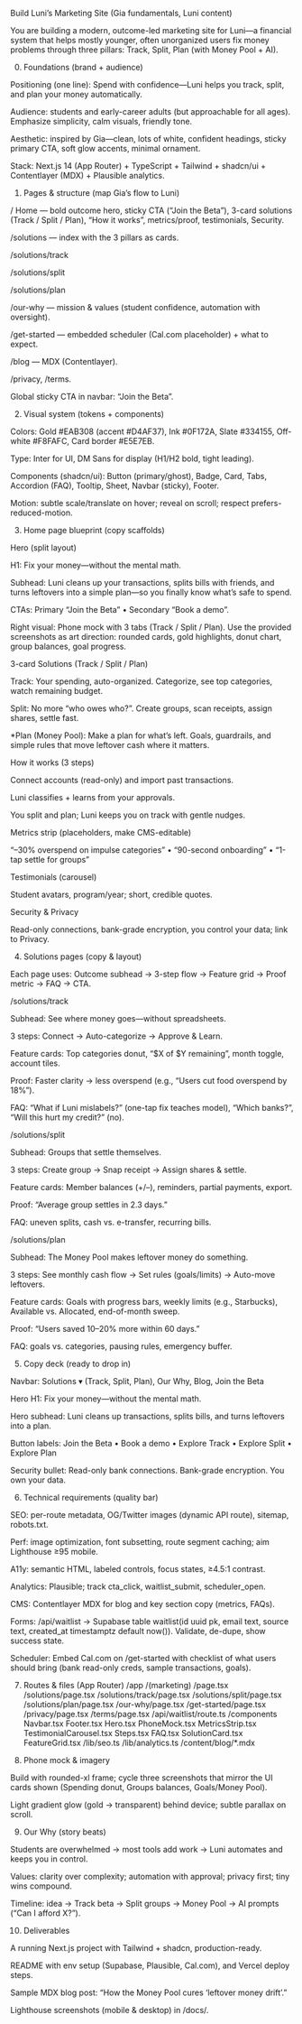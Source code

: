 Build Luni’s Marketing Site (Gia fundamentals, Luni content)

You are building a modern, outcome-led marketing site for Luni—a financial system that helps mostly younger, often unorganized users fix money problems through three pillars: Track, Split, Plan (with Money Pool + AI).

0) Foundations (brand + audience)

Positioning (one line): Spend with confidence—Luni helps you track, split, and plan your money automatically.

Audience: students and early-career adults (but approachable for all ages). Emphasize simplicity, calm visuals, friendly tone.

Aesthetic: inspired by Gia—clean, lots of white, confident headings, sticky primary CTA, soft glow accents, minimal ornament.

Stack: Next.js 14 (App Router) + TypeScript + Tailwind + shadcn/ui + Contentlayer (MDX) + Plausible analytics.

1) Pages & structure (map Gia’s flow to Luni)

/ Home — bold outcome hero, sticky CTA (“Join the Beta”), 3-card solutions (Track / Split / Plan), “How it works”, metrics/proof, testimonials, Security.

/solutions — index with the 3 pillars as cards.

/solutions/track

/solutions/split

/solutions/plan

/our-why — mission & values (student confidence, automation with oversight).

/get-started — embedded scheduler (Cal.com placeholder) + what to expect.

/blog — MDX (Contentlayer).

/privacy, /terms.

Global sticky CTA in navbar: “Join the Beta”.

2) Visual system (tokens + components)

Colors: Gold #EAB308 (accent #D4AF37), Ink #0F172A, Slate #334155, Off-white #F8FAFC, Card border #E5E7EB.

Type: Inter for UI, DM Sans for display (H1/H2 bold, tight leading).

Components (shadcn/ui): Button (primary/ghost), Badge, Card, Tabs, Accordion (FAQ), Tooltip, Sheet, Navbar (sticky), Footer.

Motion: subtle scale/translate on hover; reveal on scroll; respect prefers-reduced-motion.

3) Home page blueprint (copy scaffolds)

Hero (split layout)

H1: Fix your money—without the mental math.

Subhead: Luni cleans up your transactions, splits bills with friends, and turns leftovers into a simple plan—so you finally know what’s safe to spend.

CTAs: Primary “Join the Beta” • Secondary “Book a demo”.

Right visual: Phone mock with 3 tabs (Track / Split / Plan). Use the provided screenshots as art direction: rounded cards, gold highlights, donut chart, group balances, goal progress.

3-card Solutions (Track / Split / Plan)

Track: Your spending, auto-organized. Categorize, see top categories, watch remaining budget.

Split: No more “who owes who?”. Create groups, scan receipts, assign shares, settle fast.

*Plan (Money Pool): Make a plan for what’s left. Goals, guardrails, and simple rules that move leftover cash where it matters.

How it works (3 steps)

Connect accounts (read-only) and import past transactions.

Luni classifies + learns from your approvals.

You split and plan; Luni keeps you on track with gentle nudges.

Metrics strip (placeholders, make CMS-editable)

“–30% overspend on impulse categories” • “90-second onboarding” • “1-tap settle for groups”

Testimonials (carousel)

Student avatars, program/year; short, credible quotes.

Security & Privacy

Read-only connections, bank-grade encryption, you control your data; link to Privacy.

4) Solutions pages (copy & layout)

Each page uses: Outcome subhead → 3-step flow → Feature grid → Proof metric → FAQ → CTA.

/solutions/track

Subhead: See where money goes—without spreadsheets.

3 steps: Connect → Auto-categorize → Approve & Learn.

Feature cards: Top categories donut, “$X of $Y remaining”, month toggle, account tiles.

Proof: Faster clarity → less overspend (e.g., “Users cut food overspend by 18%”).

FAQ: “What if Luni mislabels?” (one-tap fix teaches model), “Which banks?”, “Will this hurt my credit?” (no).

/solutions/split

Subhead: Groups that settle themselves.

3 steps: Create group → Snap receipt → Assign shares & settle.

Feature cards: Member balances (+/–), reminders, partial payments, export.

Proof: “Average group settles in 2.3 days.”

FAQ: uneven splits, cash vs. e-transfer, recurring bills.

/solutions/plan

Subhead: The Money Pool makes leftover money do something.

3 steps: See monthly cash flow → Set rules (goals/limits) → Auto-move leftovers.

Feature cards: Goals with progress bars, weekly limits (e.g., Starbucks), Available vs. Allocated, end-of-month sweep.

Proof: “Users saved 10–20% more within 60 days.”

FAQ: goals vs. categories, pausing rules, emergency buffer.

5) Copy deck (ready to drop in)

Navbar: Solutions ▾ (Track, Split, Plan), Our Why, Blog, Join the Beta

Hero H1: Fix your money—without the mental math.

Hero subhead: Luni cleans up transactions, splits bills, and turns leftovers into a plan.

Button labels: Join the Beta • Book a demo • Explore Track • Explore Split • Explore Plan

Security bullet: Read-only bank connections. Bank-grade encryption. You own your data.

6) Technical requirements (quality bar)

SEO: per-route metadata, OG/Twitter images (dynamic API route), sitemap, robots.txt.

Perf: image optimization, font subsetting, route segment caching; aim Lighthouse ≥95 mobile.

A11y: semantic HTML, labeled controls, focus states, ≥4.5:1 contrast.

Analytics: Plausible; track cta_click, waitlist_submit, scheduler_open.

CMS: Contentlayer MDX for blog and key section copy (metrics, FAQs).

Forms: /api/waitlist → Supabase table waitlist(id uuid pk, email text, source text, created_at timestamptz default now()). Validate, de-dupe, show success state.

Scheduler: Embed Cal.com on /get-started with checklist of what users should bring (bank read-only creds, sample transactions, goals).

7) Routes & files (App Router)
/app
  /(marketing)
    /page.tsx
    /solutions/page.tsx
    /solutions/track/page.tsx
    /solutions/split/page.tsx
    /solutions/plan/page.tsx
    /our-why/page.tsx
    /get-started/page.tsx
    /privacy/page.tsx
    /terms/page.tsx
  /api/waitlist/route.ts
/components
  Navbar.tsx  Footer.tsx  Hero.tsx  PhoneMock.tsx
  MetricsStrip.tsx  TestimonialCarousel.tsx  Steps.tsx  FAQ.tsx
  SolutionCard.tsx  FeatureGrid.tsx
/lib/seo.ts  /lib/analytics.ts
/content/blog/*.mdx

8) Phone mock & imagery

Build <PhoneMock> with rounded-xl frame; cycle three screenshots that mirror the UI cards shown (Spending donut, Groups balances, Goals/Money Pool).

Light gradient glow (gold → transparent) behind device; subtle parallax on scroll.

9) Our Why (story beats)

Students are overwhelmed → most tools add work → Luni automates and keeps you in control.

Values: clarity over complexity; automation with approval; privacy first; tiny wins compound.

Timeline: idea → Track beta → Split groups → Money Pool → AI prompts (“Can I afford X?”).

10) Deliverables

A running Next.js project with Tailwind + shadcn, production-ready.

README with env setup (Supabase, Plausible, Cal.com), and Vercel deploy steps.

Sample MDX blog post: “How the Money Pool cures ‘leftover money drift’.”

Lighthouse screenshots (mobile & desktop) in /docs/.